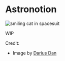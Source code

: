 # Astronotion

<img src="https://628285643cd46a00b94bd309--the-great-ekaoddlass-site.netlify.app/images/branding/icon-192x192.png" alt="smiling cat in spacesuit" />

WIP

Credit:
- Image by [Darius Dan](https://www.flaticon.com/free-icon/cat_1458394)
